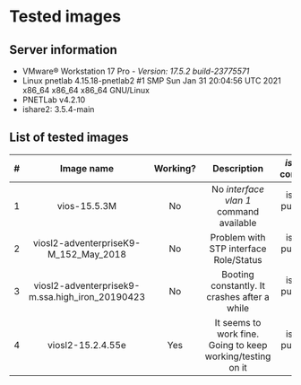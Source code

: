 # Tested images

## Server information

- VMware® Workstation 17 Pro - *Version: 17.5.2 build-23775571*
- Linux pnetlab 4.15.18-pnetlab2 #1 SMP Sun Jan 31 20:04:56 UTC 2021 x86_64 x86_64 x86_64 GNU/Linux
- PNETLab v4.2.10
- ishare2: 3.5.4-main

## List of tested images

|  #  | Image name                                      | Working? | Description                                                   | *ishare2* command     |
| :-: | :---------------------------------------------: | :------: | :-----------------------------------------------------------: | :-------------------: |             
|  1  | vios-15.5.3M                                    |   No     | No *interface vlan 1* command available                       | ishare2 pull qemu 918 |
|  2  | viosl2-adventerpriseK9-M_152_May_2018           |   No     | Problem with STP interface Role/Status                        | ishare2 pull qemu 931 |
|  3  | viosl2-adventerprisek9-m.ssa.high_iron_20190423 |   No     | Booting constantly. It crashes after a while                  | ishare2 pull qemu 935 |
|  4  | viosl2-15.2.4.55e                               |   Yes    | It seems to work fine. Going to keep working/testing on it    | ishare2 pull qemu 930 |
